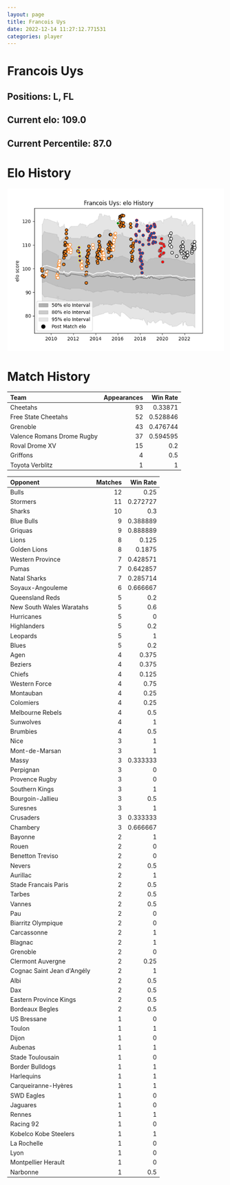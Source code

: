 ```yaml
---  
layout: page  
title: Francois Uys  
date: 2022-12-14 11:27:12.771531  
categories: player  
---
```

# Francois Uys

## Positions: L, FL

## Current elo: 109.0

## Current Percentile: 87.0

# Elo History


![elo history](history_FrancoisUys.png)
# Match History


| Team                       |   Appearances |   Win Rate |
|:---------------------------|--------------:|-----------:|
| Cheetahs                   |            93 |   0.33871  |
| Free State Cheetahs        |            52 |   0.528846 |
| Grenoble                   |            43 |   0.476744 |
| Valence Romans Drome Rugby |            37 |   0.594595 |
| Roval Drome XV             |            15 |   0.2      |
| Griffons                   |             4 |   0.5      |
| Toyota Verblitz            |             1 |   1        |

| Opponent                   |   Matches |   Win Rate |
|:---------------------------|----------:|-----------:|
| Bulls                      |        12 |   0.25     |
| Stormers                   |        11 |   0.272727 |
| Sharks                     |        10 |   0.3      |
| Blue Bulls                 |         9 |   0.388889 |
| Griquas                    |         9 |   0.888889 |
| Lions                      |         8 |   0.125    |
| Golden Lions               |         8 |   0.1875   |
| Western Province           |         7 |   0.428571 |
| Pumas                      |         7 |   0.642857 |
| Natal Sharks               |         7 |   0.285714 |
| Soyaux-Angouleme           |         6 |   0.666667 |
| Queensland Reds            |         5 |   0.2      |
| New South Wales Waratahs   |         5 |   0.6      |
| Hurricanes                 |         5 |   0        |
| Highlanders                |         5 |   0.2      |
| Leopards                   |         5 |   1        |
| Blues                      |         5 |   0.2      |
| Agen                       |         4 |   0.375    |
| Beziers                    |         4 |   0.375    |
| Chiefs                     |         4 |   0.125    |
| Western Force              |         4 |   0.75     |
| Montauban                  |         4 |   0.25     |
| Colomiers                  |         4 |   0.25     |
| Melbourne Rebels           |         4 |   0.5      |
| Sunwolves                  |         4 |   1        |
| Brumbies                   |         4 |   0.5      |
| Nice                       |         3 |   1        |
| Mont-de-Marsan             |         3 |   1        |
| Massy                      |         3 |   0.333333 |
| Perpignan                  |         3 |   0        |
| Provence Rugby             |         3 |   0        |
| Southern Kings             |         3 |   1        |
| Bourgoin-Jallieu           |         3 |   0.5      |
| Suresnes                   |         3 |   1        |
| Crusaders                  |         3 |   0.333333 |
| Chambery                   |         3 |   0.666667 |
| Bayonne                    |         2 |   1        |
| Rouen                      |         2 |   0        |
| Benetton Treviso           |         2 |   0        |
| Nevers                     |         2 |   0.5      |
| Aurillac                   |         2 |   1        |
| Stade Francais Paris       |         2 |   0.5      |
| Tarbes                     |         2 |   0.5      |
| Vannes                     |         2 |   0.5      |
| Pau                        |         2 |   0        |
| Biarritz Olympique         |         2 |   0        |
| Carcassonne                |         2 |   1        |
| Blagnac                    |         2 |   1        |
| Grenoble                   |         2 |   0        |
| Clermont Auvergne          |         2 |   0.25     |
| Cognac Saint Jean d'Angély |         2 |   1        |
| Albi                       |         2 |   0.5      |
| Dax                        |         2 |   0.5      |
| Eastern Province Kings     |         2 |   0.5      |
| Bordeaux Begles            |         2 |   0.5      |
| US Bressane                |         1 |   0        |
| Toulon                     |         1 |   1        |
| Dijon                      |         1 |   0        |
| Aubenas                    |         1 |   1        |
| Stade Toulousain           |         1 |   0        |
| Border Bulldogs            |         1 |   1        |
| Harlequins                 |         1 |   1        |
| Carqueiranne-Hyères        |         1 |   1        |
| SWD Eagles                 |         1 |   0        |
| Jaguares                   |         1 |   0        |
| Rennes                     |         1 |   1        |
| Racing 92                  |         1 |   0        |
| Kobelco Kobe Steelers      |         1 |   1        |
| La Rochelle                |         1 |   0        |
| Lyon                       |         1 |   0        |
| Montpellier Herault        |         1 |   0        |
| Narbonne                   |         1 |   0.5      |